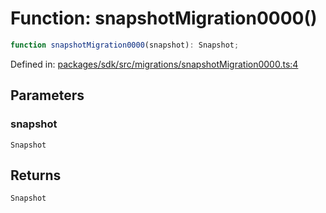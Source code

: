 # Function: snapshotMigration0000()

```ts
function snapshotMigration0000(snapshot): Snapshot;
```

Defined in: [packages/sdk/src/migrations/snapshotMigration0000.ts:4](https://github.com/towns-protocol/towns/blob/0db1fd0ac7258e8db8cedfb6183e8eade8284fa1/packages/sdk/src/migrations/snapshotMigration0000.ts#L4)

## Parameters

### snapshot

`Snapshot`

## Returns

`Snapshot`
